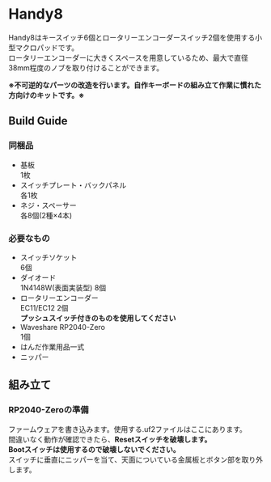 # Handy8
Handy8はキースイッチ6個とロータリーエンコーダースイッチ2個を使用する小型マクロパッドです。  
ロータリーエンコーダーに大きくスペースを用意しているため、最大で直径38mm程度のノブを取り付けることができます。  

**※不可逆的なパーツの改造を行います。自作キーボードの組み立て作業に慣れた方向けのキットです。※**

## Build Guide
### 同梱品
- 基板  
  1枚
- スイッチプレート・バックパネル  
    各1枚
- ネジ・スペーサー  
    各8個(2種×4本)

### 必要なもの
- スイッチソケット  
    6個
- ダイオード  
    1N4148W(表面実装型) 8個
- ロータリーエンコーダー  
    EC11/EC12 2個  
    **プッシュスイッチ付きのものを使用してください**
- Waveshare RP2040-Zero  
    1個
- はんだ作業用品一式
- ニッパー

## 組み立て
### RP2040-Zeroの準備
ファームウェアを書き込みます。使用する.uf2ファイルはここにあります。  
間違いなく動作が確認できたら、**Resetスイッチを破壊します。**  
**Bootスイッチは使用するので破壊しないでください。**  
スイッチに垂直にニッパーを当て、天面についている金属板とボタン部を取り外します。

